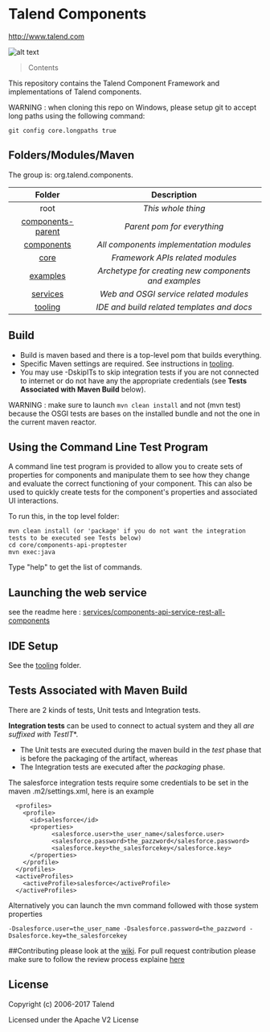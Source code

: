 # Talend Components
http://www.talend.com

![alt text](https://www.talend.com/wp-content/uploads/2016/07/talend-logo.png "Talend")


> Contents

This repository contains the Talend Component Framework and implementations of Talend components.

WARNING : when cloning this repo on Windows, please setup git to accept long paths using the following command:
```
git config core.longpaths true
```

## Folders/Modules/Maven

The group is: org.talend.components.

| Folder                                         | Description                                         |
|:----------------------------------------------:|:---------------------------------------------------:|
| root                                           | *This whole thing*                                  |
| [components-parent](components-parent)         | *Parent pom for everything*                         |
| [components](components)                       | *All components implementation modules*             |
| [core](core)                                   | *Framework APIs related modules*                    |
| [examples](examples)                           | *Archetype for creating new components and examples*|
| [services](services)                           | *Web and OSGI service related modules*              |
| [tooling](tooling)                             | *IDE and build related templates and docs*          |


## Build
- Build is maven based and there is a top-level pom that builds everything.
- Specific Maven settings are required. See instructions in [tooling](/tooling/).
- You may use -DskipITs to skip integration tests if you are not connected to internet or do not have any the appropriate credentials (see **Tests Associated with Maven Build** below).

WARNING : make sure to launch `mvn clean install` and not (mvn test) because the OSGI tests are bases on the installed bundle and not the one in the current maven reactor.



## Using the Command Line Test Program

A command line test program is provided to allow you to create sets of properties for 
components and manipulate them to see how they change and evaluate the correct functioning
of your component. This can also be used to quickly create tests for the component's properties
and associated UI interactions.

To run this, in the top level folder:

```
mvn clean install (or 'package' if you do not want the integration tests to be executed see Tests below)
cd core/components-api-proptester
mvn exec:java
```

Type "help" to get the list of commands.

## Launching the web service

see the readme here : [services/components-api-service-rest-all-components](/services/components-api-service-rest-all-components/)


## IDE Setup
See the [tooling](/tooling/) folder.

## Tests Associated with Maven Build 
There are 2 kinds of tests, Unit tests and Integration tests.

**Integration tests** can be used to connect to actual system and they all *are suffixed with TestIT**. 
  - The Unit tests are executed during the maven build in the *test* phase that is before the packaging of the artifact, whereas 
  - The Integration tests are executed after the *packaging* phase. 

The salesforce integration tests require some credentials to be set in the maven .m2/settings.xml, here is an example
```
  <profiles>
    <profile>
      <id>salesforce</id>
      <properties>
            <salesforce.user>the_user_name</salesforce.user>
            <salesforce.password>the_pazzword</salesforce.password>
            <salesforce.key>the_salesforcekey</salesforce.key>            
      </properties>
    </profile>
  </profiles>
  <activeProfiles>
    <activeProfile>salesforce</activeProfile>
  </activeProfiles>
```
Alternatively you can launch the mvn command followed with those system properties
```
-Dsalesforce.user=the_user_name -Dsalesforce.password=the_pazzword -Dsalesforce.key=the_salesforcekey
```

##Contributing
please look at the [wiki](https://github.com/Talend/components/wiki).
For pull request contribution please make sure to follow the review process explaine [here](/CONTRIBUTING.md)

## License

Copyright (c) 2006-2017 Talend

Licensed under the Apache V2 License
